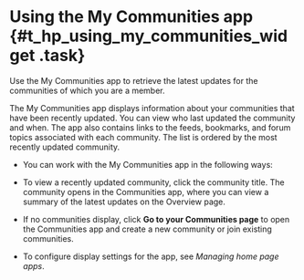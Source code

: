 # Using the My Communities app {#t_hp_using_my_communities_widget .task}

Use the My Communities app to retrieve the latest updates for the communities of which you are a member.

The My Communities app displays information about your communities that have been recently updated. You can view who last updated the community and when. The app also contains links to the feeds, bookmarks, and forum topics associated with each community. The list is ordered by the most recently updated community.

-   You can work with the My Communities app in the following ways:
-   To view a recently updated community, click the community title. The community opens in the Communities app, where you can view a summary of the latest updates on the Overview page.

-   If no communities display, click **Go to your Communities page** to open the Communities app and create a new community or join existing communities.

-   To configure display settings for the app, see *Managing home page apps*.


